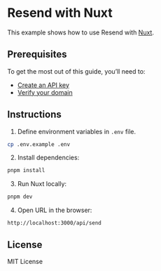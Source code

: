 # Resend with Nuxt

This example shows how to use Resend with [Nuxt](https://nuxt.com).

## Prerequisites

To get the most out of this guide, you’ll need to:

- [Create an API key](https://resend.com/api-keys)
- [Verify your domain](https://resend.com/domains)

## Instructions

1. Define environment variables in `.env` file.

```sh
cp .env.example .env
```

2. Install dependencies:

```sh
pnpm install
```

3. Run Nuxt locally:

```sh
pnpm dev
```

4. Open URL in the browser:

```
http://localhost:3000/api/send
```

## License

MIT License